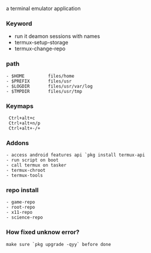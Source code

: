 a terminal emulator application

### Keyword
- run it deamon sessions with names
- termux-setup-storage
- termux-change-repo

### path
```
- $HOME         files/home
- $PREFIX       files/usr   
- $LOGDIR       files/usr/var/log
- $TMPDIR       files/usr/tmp
```

### Keymaps
```
 Ctrl+alt+c
 Ctrl+alt+n/p 
 Ctrl+alt+-/+
```

### Addons
```
- access android features api `pkg install termux-api
- run script on boot
- call termux on tasker
- termux-chroot
- termux-tools

```

### repo install 
```
- game-repo
- root-repo
- x11-repo
- science-repo
```

### How fixed unknow error?
```
make sure `pkg upgrade -qyy` before done
```

